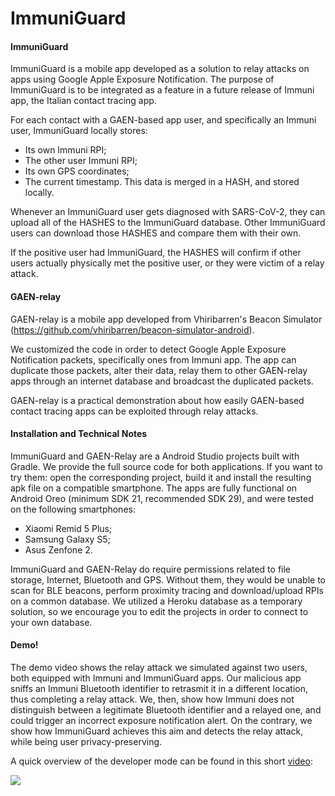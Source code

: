 # ImmuniGuard
#### ImmuniGuard
ImmuniGuard is a mobile app developed as a solution to relay attacks on apps using Google Apple Exposure Notification.
The purpose of ImmuniGuard is to be integrated as a feature in a future release of Immuni app, the Italian contact tracing app.

For each contact with a GAEN-based app user, and specifically an Immuni user, ImmuniGuard locally stores:
* Its own Immuni RPI;
* The other user Immuni RPI;
* Its own GPS coordinates;
* The current timestamp.
This data is merged in a HASH, and stored locally.

Whenever an ImmuniGuard user gets diagnosed with SARS-CoV-2, they can upload all of the HASHES to the ImmuniGuard database.
Other ImmuniGuard users can download those HASHES and compare them with their own.

If the positive user had ImmuniGuard, the HASHES will confirm if other users actually physically met the positive user, or they were victim of a relay attack.

#### GAEN-relay
GAEN-relay is a mobile app developed from Vhiribarren's Beacon Simulator (https://github.com/vhiribarren/beacon-simulator-android).

We customized the code in order to detect Google Apple Exposure Notification packets, specifically ones from Immuni app. The app can duplicate those packets, alter their data, relay them to other GAEN-relay apps through an internet database and broadcast the duplicated packets.

GAEN-relay is a practical demonstration about how easily GAEN-based contact tracing apps can be exploited through relay attacks.

#### Installation and Technical Notes

ImmuniGuard and GAEN-Relay are a Android Studio projects built with Gradle. We provide the full source code for both applications.
If you want to try them: open the corresponding project, build it and install the resulting apk file on a compatible smartphone.
The apps are fully functional on Android Oreo (minimum SDK 21, recommended SDK 29), and were tested on the following smartphones:
* Xiaomi Remid 5 Plus;
* Samsung Galaxy S5;
* Asus Zenfone 2.

ImmuniGuard and GAEN-Relay do require permissions related to file storage, Internet, Bluetooth and GPS.
Without them, they would be unable to scan for BLE beacons, perform proximity tracing and download/upload RPIs on a common database.
We utilized a Heroku database as a temporary solution, so we encourage you to edit the projects in order to connect to your own database.


#### Demo!

The demo video shows the relay attack we simulated against two users, both equipped with Immuni and ImmuniGuard apps. Our malicious app sniffs an Immuni Bluetooth identifier to retrasmit it in a different location, thus completing a relay attack. We, then, show how Immuni does not distinguish between a legitimate Bluetooth identifier and a relayed one, and could trigger an incorrect exposure notification alert. On the contrary, we show how ImmuniGuard achieves this aim and detects the relay attack, while being user privacy-preserving. 

A quick overview of the developer mode can be found in this short [video](https://github.com/SPRITZ-Research-Group/ImmuniGuard/blob/main/immuniguard-demo.avi):

![](https://github.com/SPRITZ-Research-Group/ImmuniGuard/blob/main/immuniguard-demo.gif)
